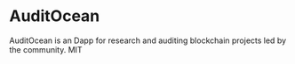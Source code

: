 # AuditOcean

AuditOcean is an Dapp for research and auditing blockchain projects led by the community.  MIT 

